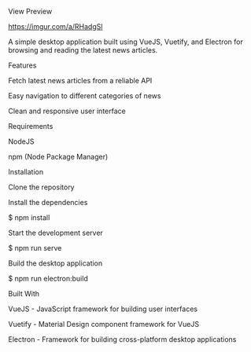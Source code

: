 View Preview


https://imgur.com/a/RHadgSl


A simple desktop application built using VueJS, Vuetify, and Electron for browsing and reading the latest news articles.

Features

Fetch latest news articles from a reliable API

Easy navigation to different categories of news

Clean and responsive user interface

Requirements

NodeJS

npm (Node Package Manager)

Installation

Clone the repository

Install the dependencies

$ npm install

Start the development server

$ npm run serve

Build the desktop application

$ npm run electron:build

Built With

VueJS - JavaScript framework for building user interfaces

Vuetify - Material Design component framework for VueJS

Electron - Framework for building cross-platform desktop applications
